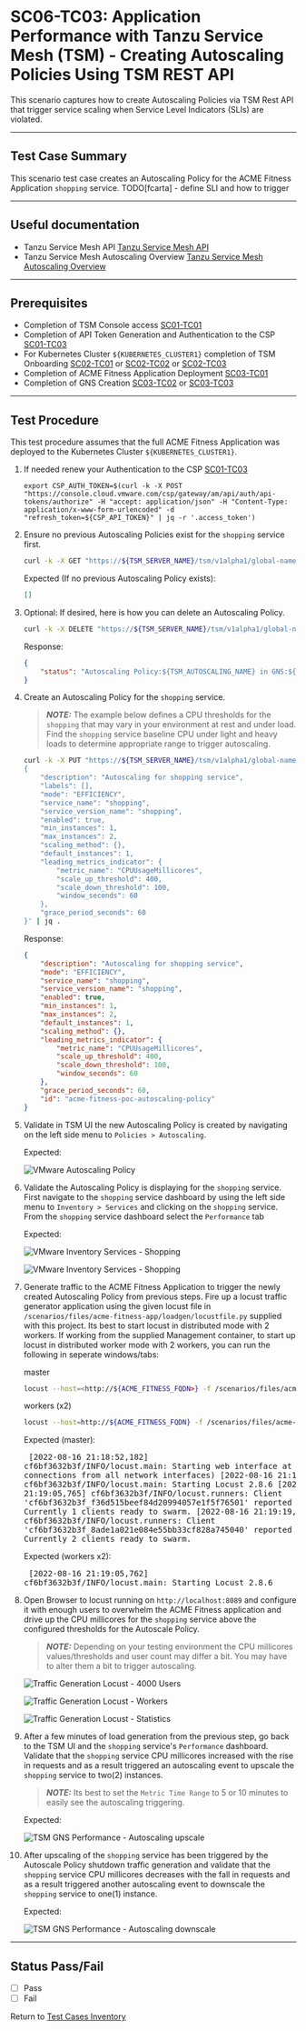 # SC06-TC03: Application Performance with Tanzu Service Mesh (TSM) - Creating Autoscaling Policies Using TSM REST API

This scenario captures how to create Autoscaling Policies via TSM Rest API that trigger service scaling when Service Level Indicators (SLIs) are violated.

---

## Test Case Summary

This scenario test case creates an Autoscaling Policy for the ACME Fitness Application `shopping` service. TODO[fcarta] - define SLI and how to trigger

---

## Useful documentation

* Tanzu Service Mesh API [Tanzu Service Mesh API](https://docs.vmware.com/en/VMware-Tanzu-Service-Mesh/services/api-programming-guide/GUID-FED8E849-B3C3-49ED-9FDB-1317CFFF3141.html)
* Tanzu Service Mesh Autoscaling Overview [Tanzu Service Mesh Autoscaling Overview](https://docs.vmware.com/en/VMware-Tanzu-Service-Mesh/services/service-autoscaling-with-tsm-user-guide/GUID-055BCF57-8349-4954-AB0F-C1C487583902.html)

---

## Prerequisites

* Completion of TSM Console access [SC01-TC01](../sc01-environment-setup/sc01-tc01-validate-tsm-console.md)
* Completion of API Token Generation and Authentication to the CSP [SC01-TC03](../sc01-environment-setup/sc01-tc03-csp-api-authorization-api.md)
* For Kubernetes Cluster `${KUBERNETES_CLUSTER1}` completion of TSM Onboarding [SC02-TC01](../sc02-cluster-onboarding/sc02-tc01-onboard-tsm-ui.md) or [SC02-TC02](../sc02-cluster-onboarding/sc02-tc02-onboard-tmc.md) or [SC02-TC03](../sc02-cluster-onboarding/sc02-tc03-onboard-tsm-api.md)
* Completion of ACME Fitness Application Deployment [SC03-TC01](../sc03-application-deployment/sc03-tc01-acme-fitness-application.md)
* Completion of GNS Creation [SC03-TC02](../sc03-application-deployment/sc03-tc02-acme-fitness-gns-ui.md) or [SC03-TC03](../sc03-application-deployment/sc03-tc03-acme-fitness-gns-api.md)

---

## Test Procedure

This test procedure assumes that the full ACME Fitness Application was deployed to the Kubernetes Cluster `${KUBERNETES_CLUSTER1}`.

1. If needed renew your Authentication to the CSP [SC01-TC03](../sc01-environment-setup/sc01-tc03-csp-api-authorization-api.md)

    ```execute
    export CSP_AUTH_TOKEN=$(curl -k -X POST "https://console.cloud.vmware.com/csp/gateway/am/api/auth/api-tokens/authorize" -H "accept: application/json" -H "Content-Type: application/x-www-form-urlencoded" -d "refresh_token=${CSP_API_TOKEN}" | jq -r '.access_token')
    ```

2. Ensure no previous Autoscaling Policies exist for the `shopping` service first.

    ```bash
    curl -k -X GET "https://${TSM_SERVER_NAME}/tsm/v1alpha1/global-namespaces/${TSM_GLOBALNAMESPACE_NAME}/service-level-objectives" -H "csp-auth-token:${CSP_AUTH_TOKEN}" | jq .
    ```

    Expected (If no previous Autoscaling Policy exists):

    ```json
    []
    ```

3. Optional: If desired, here is how you can delete an Autoscaling Policy.

    ```bash
    curl -k -X DELETE "https://${TSM_SERVER_NAME}/tsm/v1alpha1/global-namespaces/${TSM_GLOBALNAMESPACE_NAME}/autoscaling-policies/${TSM_AUTOSCALING_NAME}" -H "csp-auth-token:${CSP_AUTH_TOKEN}" | jq .
    ```

    Response:

    ```json
    {
        "status": "Autoscaling Policy:${TSM_AUTOSCALING_NAME} in GNS:${TSM_GLOBALNAMESPACE_NAME} deleted"
    }
    ```

4. Create an Autoscaling Policy for the `shopping` service.

    > **_NOTE:_**  The example below defines a CPU thresholds for the `shopping` that may vary in your environment at rest and under load. Find the `shopping` service baseline CPU under light and heavy loads to determine appropriate range to trigger autoscaling.

    ```bash
    curl -k -X PUT "https://${TSM_SERVER_NAME}/tsm/v1alpha1/global-namespaces/${TSM_GLOBALNAMESPACE_NAME}/autoscaling-policies/${TSM_AUTOSCALING_NAME}" -H "csp-auth-token:${CSP_AUTH_TOKEN}" -H "Content-Type: application/json" -d '
    {
        "description": "Autoscaling for shopping service",
        "labels": [],
        "mode": "EFFICIENCY",
        "service_name": "shopping",
        "service_version_name": "shopping",
        "enabled": true,
        "min_instances": 1,
        "max_instances": 2,
        "scaling_method": {},
        "default_instances": 1,
        "leading_metrics_indicator": {
            "metric_name": "CPUUsageMillicores",
            "scale_up_threshold": 400,
            "scale_down_threshold": 100,
            "window_seconds": 60
        },
        "grace_period_seconds": 60
    }' | jq .
    ```

    Response:

    ```json
    {
        "description": "Autoscaling for shopping service",
        "mode": "EFFICIENCY",
        "service_name": "shopping",
        "service_version_name": "shopping",
        "enabled": true,
        "min_instances": 1,
        "max_instances": 2,
        "default_instances": 1,
        "scaling_method": {},
        "leading_metrics_indicator": {
            "metric_name": "CPUUsageMillicores",
            "scale_up_threshold": 400,
            "scale_down_threshold": 100,
            "window_seconds": 60
        },
        "grace_period_seconds": 60,
        "id": "acme-fitness-poc-autoscaling-policy"
    }
    ```

5. Validate in TSM UI the new Autoscaling Policy is created by navigating on the left side menu to `Policies > Autoscaling`.

    Expected:

    ![VMware Autoscaling Policy](../images/vmware-tsm-autoscaling-shopping.png)

6. Validate the Autoscaling Policy is displaying for the `shopping` service. First navigate to the `shopping` service dashboard by using the left side menu to `Inventory > Services` and clicking on the `shopping` service. From the `shopping` service dashboard select the `Performance` tab

    Expected:

    ![VMware Inventory Services - Shopping](../images/vmware-tsm-inventory-service-shopping.png)

    ![VMware Inventory Services - Shopping](../images/vmware-tsm-shopping-performance-autoscaling.png)

7. Generate traffic to the ACME Fitness Application to trigger the newly created Autoscaling Policy from previous steps. Fire up a locust traffic generator application using the given locust file in `/scenarios/files/acme-fitness-app/loadgen/locustfile.py` supplied with this project. Its best to start locust in distributed mode with 2 workers. If working from the supplied Management container, to start up locust in distributed worker mode with 2 workers, you can run the following in seperate windows/tabs:

    master

    ```bash
    locust --host=<http://${ACME_FITNESS_FQDN>} -f /scenarios/files/acme-fitness-app/loadgen/locustfile.py --master
    ```

    workers (x2)

    ```bash
    locust --host=http://${ACME_FITNESS_FQDN} -f /scenarios/files/acme-fitness-app/loadgen/locustfile.py --worker
    ```

    Expected (master):<pre>
    [2022-08-16 21:18:52,182] cf6bf3632b3f/INFO/locust.main: Starting web interface at <http://0.0.0.0:8089> (accepting connections from all network interfaces)
    [2022-08-16 21:18:52,202] cf6bf3632b3f/INFO/locust.main: Starting Locust 2.8.6
    [2022-08-16 21:19:05,765] cf6bf3632b3f/INFO/locust.runners: Client 'cf6bf3632b3f_f36d515beef84d20994057e1f5f76501' reported as ready. Currently 1 clients ready to swarm.
    [2022-08-16 21:19:19,207] cf6bf3632b3f/INFO/locust.runners: Client 'cf6bf3632b3f_8ade1a021e084e55bb33cf828a745040' reported as ready. Currently 2 clients ready to swarm.</pre>

    Expected (workers x2):<pre>
    [2022-08-16 21:19:05,762] cf6bf3632b3f/INFO/locust.main: Starting Locust 2.8.6
    </pre>

8. Open Browser to locust running on `http://localhost:8089` and configure it with enough users to overwhelm the ACME Fitness application and drive up the CPU millicores for the `shopping` service above the configured thresholds for the Autoscale Policy.

    > **_NOTE:_**  Depending on your testing environment the CPU millicores values/thresholds and user count may differ a bit. You may have to alter them a bit to trigger autoscaling.

    ![Traffic Generation Locust - 4000 Users](../images/traffic-gen-locust-4000-users.png)

    ![Traffic Generation Locust - Workers](../images/traffic-gen-locust-workers.png)

    ![Traffic Generation Locust - Statistics](../images/traffic-gen-locust-statistics.png)

9. After a few minutes of load generation from the previous step, go back to the TSM UI and the `shopping` service's `Performance` dashboard. Validate that the `shopping` service CPU millicores increased with the rise in requests and as a result triggered an autoscaling event to upscale the `shopping` service to two(2) instances.

    > **_NOTE:_**  Its best to set the `Metric Time Range` to 5 or 10 minutes to easily see the autoscaling triggering.

    Expected:

    ![TSM GNS Performance - Autoscaling upscale](../images/vmware-tsm-autoscaling-shipping-upscale.png)

10. After upscaling of the `shopping` service has been triggered by the Autoscale Policy shutdown traffic generation and validate that the `shopping` service CPU millicores decreases with the fall in requests and as a result triggered another autoscaling event to downscale the `shopping` service to one(1) instance.

    Expected:

    ![TSM GNS Performance - Autoscaling downscale](../images/vmware-tsm-autoscaling-shipping-downscale.png)

---

## Status Pass/Fail

* [  ] Pass
* [  ] Fail

Return to [Test Cases Inventory](../../README.md#test-cases-inventory)
